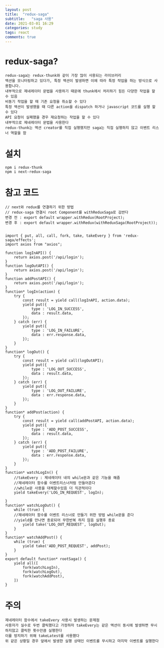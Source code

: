 ```yaml
---
layout: post
title:  "redux-saga"
subtitle:   "saga 사용"
date: 2021-03-01 16:29
categories: study
tags: react
comments: true
---
```


# redux-saga?
    redux-saga는 redux-thunk와 같이 가장 많이 사용되는 라이브러리
    액션을 모니터링하고 있다가, 특정 액션이 발생하면 이에 따라 특정 작업을 하는 방식으로 사용합니다.
    내부적으로 제네레이터 문법을 사용하기 때문에 thunk에서 처리하기 힘든 다양한 작업을 할 수 있음
    비동기 작업을 할 때 기존 요청을 취소할 수 있다
    특정 액션이 발생했을 때 다른 action을 dispatch 하거나 javascript 코드를 실행 할 수 있다
    API 요청이 실패했을 경우 재요청하는 작업을 할 수 있다
    내부적으로 제네레이터 문법을 사용한다
    redux-thunk는 액션 creator를 직접 실행했지만 saga는 직접 실행하지 않고 이벤트 리스너 역할을 함


# 설치
    npm i redux-thunk
    npm i next-redux-saga


# 참고 코드
    // next와 redux를 연결하기 위한 방법
    // redux-saga 연결시 root Component를 withReduxSaga로 감싼다    
    변경 전 : export default wrapper.withRedux(RootProject);
    변경 후 : export default wrapper.withRedux(withReduxSaga(RootProject));


    import { put, all, call, fork, take, takeEvery } from 'redux-saga/effects';
    import axios from "axios";

    function logInAPI() {
        return axios.post('/api/login');
    }
    function logOutAPI() {
        return axios.post('/api/login');
    }
    function addPostAPI() {
        return axios.post('/api/login');
    }
    function* logIn(action) {
        try {
            const result = yield call(logInAPI, action.data);
            yield put({
                type : 'LOG_IN_SUCCESS',
                data : result.data,
            });
        } catch (err) {
            yield put({
                type : 'LOG_IN_FAILURE',
                data : err.response.data,
            });
        }
    }
    function* logOut() {
        try {
            const result = yield call(logOutAPI);
            yield put({
                type : 'LOG_OUT_SUCCESS',
                data : result.data,
            });
        } catch (err) {
            yield put({
                type : 'LOG_OUT_FAILURE',
                data : err.response.data,
            });
        }
    }
    function* addPost(action) {
        try {
            const result = yield call(addPostAPI, action.data);
            yield put({
                type : 'ADD_POST_SUCCESS',
                data : result.data,
            });
        } catch (err) {
            yield put({
                type : 'ADD_POST_FAILURE',
                data : err.response.data,
            });
        }
    }
    function* watchLogIn() {
        //takeEvery : 제네레이터 내의 while문과 같은 기능을 해줌
        //제네레이터 함수를 이벤트리스너처럼 만들어준다
        //while문 사용을 대체할수있음 더 직관적이다
        yield takeEvery('LOG_IN_REQUEST', logIn);
        
    }
    function* watchLogOut() {
        while (true) {
        //제네레이터 함수를 이벤트 리스너로 만들기 위한 방법 while문을 준다
        //yield를 만나면 종료되어 무한반복 하지 않음 실행후 종료
            yield take('LOG_OUT_REQUEST', logOut);
        }
    }
    function* watchAddPost() {
        while (true) {
            yield take('ADD_POST_REQUEST', addPost);
        }
    }
    export default function* rootSaga() {
        yield all([
            fork(watchLogIn),
            fork(watchLogOut),
            fork(watchAddPost),
        ])
    }


# 주의
    제네레이터 함수에서 takeEvery 사용시 발생하는 문제점
    사용자가 실수로 두번 클릭했다고 가정하자 takeEvery는 같은 액션이 동시에 발생하면 무시하지않고 클릭한 횟수만큼 실행한다
    이를 방지하기 위해 takeLatest를 사용했다 
    위 같은 상황일 경우 앞에서 발생한 실행 상태인 이벤트를 무시하고 마지막 이벤트를 실행한다
    




